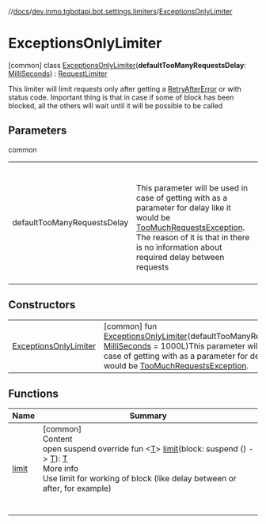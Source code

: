 //[docs](../../../index.md)/[dev.inmo.tgbotapi.bot.settings.limiters](../index.md)/[ExceptionsOnlyLimiter](index.md)



# ExceptionsOnlyLimiter  
 [common] class [ExceptionsOnlyLimiter](index.md)(**defaultTooManyRequestsDelay**: [MilliSeconds](../../dev.inmo.tgbotapi.types/index.md#%5Bdev.inmo.tgbotapi.types%2FMilliSeconds%2F%2F%2FPointingToDeclaration%2F%5D%2FClasslikes%2F625018081)) : [RequestLimiter](../-request-limiter/index.md)

This limiter will limit requests only after getting a [RetryAfterError](../../dev.inmo.tgbotapi.types/-retry-after-error/index.md) or  with  status code. Important thing is that in case if some of block has been blocked, all the others will wait until it will be possible to be called

   


## Parameters  
  
common  
  
| | |
|---|---|
| <a name="dev.inmo.tgbotapi.bot.settings.limiters/ExceptionsOnlyLimiter///PointingToDeclaration/"></a>defaultTooManyRequestsDelay| <a name="dev.inmo.tgbotapi.bot.settings.limiters/ExceptionsOnlyLimiter///PointingToDeclaration/"></a><br><br>This parameter will be used in case of getting  with  as a parameter for delay like it would be [TooMuchRequestsException](../../dev.inmo.tgbotapi.bot.exceptions/-too-much-requests-exception/index.md). The reason of it is that in  there is no information about required delay between requests<br><br>|
  


## Constructors  
  
| | |
|---|---|
| <a name="dev.inmo.tgbotapi.bot.settings.limiters/ExceptionsOnlyLimiter/ExceptionsOnlyLimiter/#kotlin.Long/PointingToDeclaration/"></a>[ExceptionsOnlyLimiter](-exceptions-only-limiter.md)| <a name="dev.inmo.tgbotapi.bot.settings.limiters/ExceptionsOnlyLimiter/ExceptionsOnlyLimiter/#kotlin.Long/PointingToDeclaration/"></a> [common] fun [ExceptionsOnlyLimiter](-exceptions-only-limiter.md)(defaultTooManyRequestsDelay: [MilliSeconds](../../dev.inmo.tgbotapi.types/index.md#%5Bdev.inmo.tgbotapi.types%2FMilliSeconds%2F%2F%2FPointingToDeclaration%2F%5D%2FClasslikes%2F625018081) = 1000L)This parameter will be used in case of getting  with  as a parameter for delay like it would be [TooMuchRequestsException](../../dev.inmo.tgbotapi.bot.exceptions/-too-much-requests-exception/index.md).   <br>|


## Functions  
  
|  Name |  Summary | 
|---|---|
| <a name="dev.inmo.tgbotapi.bot.settings.limiters/ExceptionsOnlyLimiter/limit/#kotlin.coroutines.SuspendFunction0[TypeParam(bounds=[kotlin.Any?])]/PointingToDeclaration/"></a>[limit](limit.md)| <a name="dev.inmo.tgbotapi.bot.settings.limiters/ExceptionsOnlyLimiter/limit/#kotlin.coroutines.SuspendFunction0[TypeParam(bounds=[kotlin.Any?])]/PointingToDeclaration/"></a>[common]  <br>Content  <br>open suspend override fun <[T](limit.md)> [limit](limit.md)(block: suspend () -> [T](limit.md)): [T](limit.md)  <br>More info  <br>Use limit for working of block (like delay between or after, for example)  <br><br><br>|

